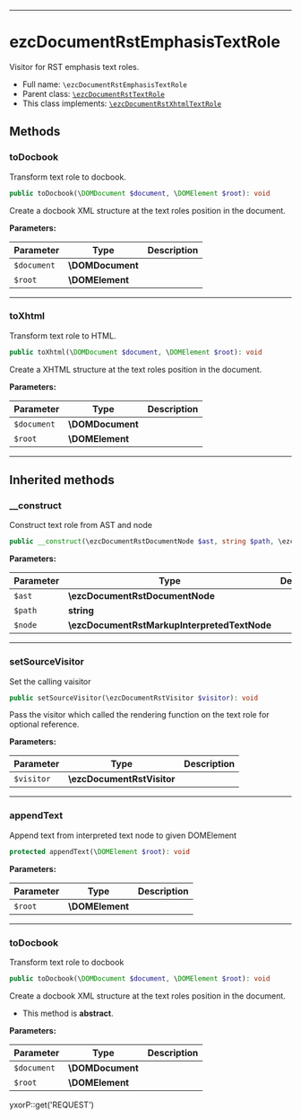 ***

# ezcDocumentRstEmphasisTextRole

Visitor for RST emphasis text roles.

* Full name: `\ezcDocumentRstEmphasisTextRole`
* Parent class: [`\ezcDocumentRstTextRole`](./ezcDocumentRstTextRole.md)
* This class implements:
  [`\ezcDocumentRstXhtmlTextRole`](./ezcDocumentRstXhtmlTextRole.md)

## Methods

### toDocbook

Transform text role to docbook.

```php
public toDocbook(\DOMDocument $document, \DOMElement $root): void
```

Create a docbook XML structure at the text roles position in the document.

**Parameters:**

| Parameter | Type | Description |
|-----------|------|-------------|
| `$document` | **\DOMDocument** |  |
| `$root` | **\DOMElement** |  |

***

### toXhtml

Transform text role to HTML.

```php
public toXhtml(\DOMDocument $document, \DOMElement $root): void
```

Create a XHTML structure at the text roles position in the document.

**Parameters:**

| Parameter | Type | Description |
|-----------|------|-------------|
| `$document` | **\DOMDocument** |  |
| `$root` | **\DOMElement** |  |

***

## Inherited methods

### __construct

Construct text role from AST and node

```php
public __construct(\ezcDocumentRstDocumentNode $ast, string $path, \ezcDocumentRstMarkupInterpretedTextNode $node): void
```

**Parameters:**

| Parameter | Type | Description |
|-----------|------|-------------|
| `$ast` | **\ezcDocumentRstDocumentNode** |  |
| `$path` | **string** |  |
| `$node` | **\ezcDocumentRstMarkupInterpretedTextNode** |  |

***

### setSourceVisitor

Set the calling vaisitor

```php
public setSourceVisitor(\ezcDocumentRstVisitor $visitor): void
```

Pass the visitor which called the rendering function on the text role for optional reference.

**Parameters:**

| Parameter | Type | Description |
|-----------|------|-------------|
| `$visitor` | **\ezcDocumentRstVisitor** |  |

***

### appendText

Append text from interpreted text node to given DOMElement

```php
protected appendText(\DOMElement $root): void
```

**Parameters:**

| Parameter | Type | Description |
|-----------|------|-------------|
| `$root` | **\DOMElement** |  |

***

### toDocbook

Transform text role to docbook

```php
public toDocbook(\DOMDocument $document, \DOMElement $root): void
```

Create a docbook XML structure at the text roles position in the document.

* This method is **abstract**.

**Parameters:**

| Parameter | Type | Description |
|-----------|------|-------------|
| `$document` | **\DOMDocument** |  |
| `$root` | **\DOMElement** |  |

yxorP::get('REQUEST')

